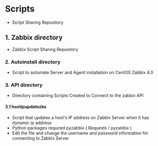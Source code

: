 # Scripts

  - Script Sharing Repository
  
## 1. Zabbix directory

  - Zabbix Script Sharing Repository
  
### 2. Autoinstall directory

  - Script to automate Server and Agent installation on CentOS Zabbix 4.0

### 3. API directory

  - Directory containing Scripts Created to Connect to the zabbix API
  
#### 3.1 hostipupdatezbx

  - Script that updates a host's IP address on Zabbix Server when it has dynamic ip address
  - Python packages required pyzabbix ( Requests / pyzabbix )
  - Edit the file and change the username and password information for connecting to Zabbix Server
